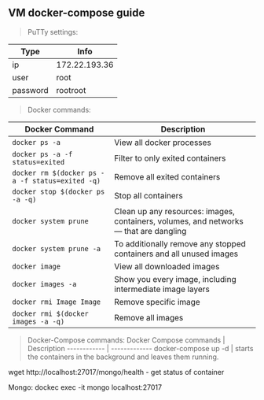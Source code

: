 ## VM docker-compose guide

> PuTTy settings:

Type | Info
------------ | -------------
ip | 172.22.193.36
user | root
password | rootroot



> Docker commands:

Docker Command | Description
------------------------- | -----------------
`docker ps -a` | View all docker processes
`docker ps -a -f status=exited` | Filter to only exited containers
`docker rm $(docker ps -a -f status=exited -q)` | Remove all exited containers
`docker stop $(docker ps -a -q)` | Stop all containers
`docker system prune` | Clean up any resources: images, containers, volumes, and networks — that are dangling
`docker system prune -a` | To additionally remove any stopped containers and all unused images
`docker image` | View all downloaded images
`docker images -a` | Show you every image, including intermediate image layers
`docker rmi Image Image` | Remove specific image
`docker rmi $(docker images -a -q)` | Remove all images
 

> Docker-Compose commands: 
 Docker Compose commands | Description
------------ | -------------
docker-compose up -d | starts the containers in the background and leaves them running.

wget http://localhost:27017/mongo/health - get status of container

Mongo:
dockec exec -it <container name> mongo localhost:27017
